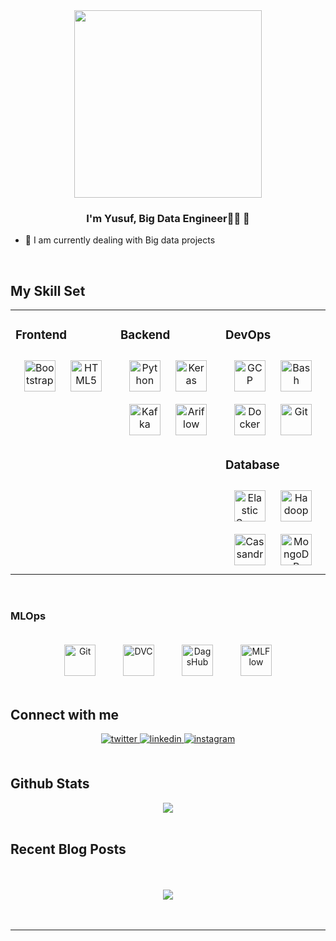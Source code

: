 <div align="center">
<img src="https://rishavanand.github.io/static/images/greetings.gif" align="center" height="" width="300" />
</div>  
  

### <div align="center">I'm Yusuf, Big Data Engineer👨‍💻 🚀</div>  
  

- 🔭 I am currently dealing with Big data projects  
  

<br/>  


## My Skill Set  
<table><tr><td valign="top" width="33%">



### Frontend  
<div align="center">  
<a href="https://getbootstrap.com/docs/3.4/javascript/" target="_blank"><img style="margin: 10px" src="https://profilinator.rishav.dev/skills-assets/bootstrap-plain.svg" alt="Bootstrap" height="50" /></a>  
<a href="https://en.wikipedia.org/wiki/HTML5" target="_blank"><img style="margin: 10px" src="https://profilinator.rishav.dev/skills-assets/html5-original-wordmark.svg" alt="HTML5" height="50" /></a>  
</div>

</td><td valign="top" width="33%">



### Backend  
<div align="center">  
<a href="https://www.python.org/" target="_blank"><img style="margin: 10px" src="https://profilinator.rishav.dev/skills-assets/python-original.svg" alt="Python" height="50" /></a>  
<a href="https://keras.io/" target="_blank"><img style="margin: 10px" src="https://profilinator.rishav.dev/skills-assets/keras.png" alt="Keras" height="50" /></a>  
<a href="https://kafka.apache.org/" target="_blank"><img style="margin: 10px" src="https://www.logolynx.com/images/logolynx/ce/ce46ae7ee21c42a44c515e71f9449e66.jpeg" alt="Kafka" height="50" /></a>  
<a href="https://airflow.apache.org/" target="_blank"><img style="margin: 10px" src="https://upload.wikimedia.org/wikipedia/commons/d/de/AirflowLogo.png" alt="Ariflow" height="50" /></a>  

</div>

</td><td valign="top" width="33%">



### DevOps  
<div align="center">  
<a href="https://cloud.google.com/" target="_blank"><img style="margin: 10px" src="https://profilinator.rishav.dev/skills-assets/google_cloud-icon.svg" alt="GCP" height="50" /></a>  
<a href="https://www.gnu.org/software/bash/" target="_blank"><img style="margin: 10px" src="https://1000logos.net/wp-content/uploads/2017/03/LINUX-LOGO.png" alt="Bash" height="50" /></a>  
<a href="https://www.docker.com/" target="_blank"><img style="margin: 10px" src="https://profilinator.rishav.dev/skills-assets/docker-original-wordmark.svg" alt="Docker" height="50" /></a>  
<a href="https://github.com/" target="_blank"><img style="margin: 10px" src="https://profilinator.rishav.dev/skills-assets/git-scm-icon.svg" alt="Git" height="50" /></a>  
</div>

### Database  
<div align="center">  
<a href="https://www.elastic.co/" target="_blank"><img style="margin: 10px" src="https://profilinator.rishav.dev/skills-assets/elasticsearch.png" alt="Elastic Search" height="50" /></a>  
<a href="https://hadoop.apache.org/" target="_blank"><img style="margin: 10px" src="https://profilinator.rishav.dev/skills-assets/apache_hadoop-icon.svg" alt="Hadoop" height="50" /></a>  
<a href="https://cassandra.apache.org/_/index.html" target="_blank"><img style="margin: 10px" src="https://profilinator.rishav.dev/skills-assets/apache_cassandra-icon.svg" alt="Cassandra" height="50" /></a> 
<a href="https://www.mongodb.com/" target="_blank"><img style="margin: 10px" src="https://profilinator.rishav.dev/skills-assets/mongodb-original-wordmark.svg" alt="MongoDB" height="50" /></a>  

</div>
</td></tr></table>  

<br/>  

### MLOps  
<div align="center">  
<a href="https://github.com/" target="_blank"><img style="margin: 20px" src="https://voltrondata.com/assets/images/resources/2023-02-16/main-image-blog.jpg" alt="Git" height="50" /></a>  
<a href="https://dvc.org/" target="_blank"><img style="margin: 20px" src="https://repository-images.githubusercontent.com/135934107/7d1b9580-c328-11eb-931b-d46c26e29959" alt="DVC" height="50" /></a>  
<a href="https://dvc.org/" target="_blank"><img style="margin: 20px" src="https://user-images.githubusercontent.com/611655/181510038-e38f4001-c304-411e-8f45-f71554eb9763.png" alt="DagsHub" height="50" /></a>  
<a href="https://dvc.org/" target="_blank"><img style="margin: 20px" src="https://mlflow.org/images/MLflow-logo-final-white-TM.png" alt="MLFlow" height="50" /></a>  
</div>



## Connect with me  
<div align="center">
  
<a href="https://twitter.com/yusufgzb" target="_blank">
<img src=https://img.shields.io/badge/twitter-%2300acee.svg?&style=for-the-badge&logo=twitter&logoColor=white alt=twitter style="margin-bottom: 5px;" />
</a>
  
<a href="https://www.linkedin.com/in/yusuf-gözübüyük/" target="_blank">
<img src=https://img.shields.io/badge/linkedin-%231E77B5.svg?&style=for-the-badge&logo=linkedin&logoColor=white alt=linkedin style="margin-bottom: 5px;" />
</a>
  
<a href="https://www.instagram.com/yusuf.gzb/" target="_blank">
<img src=https://img.shields.io/badge/instagram-%23000000.svg?&style=for-the-badge&logo=instagram&logoColor=white alt=instagram style="margin-bottom: 5px;" />
</a>  
  
</div>  
  

<br/>  


## Github Stats  
<div align="center"><img src="https://github-readme-stats.vercel.app/api?username=yusufgzb&show_icons=true&count_private=true&hide_border=true" align="center" /></div>  

<br/>  


## Recent Blog Posts  
  

<br/>  

  

<br/>  

<div align="center">
<img src="https://komarev.com/ghpvc/?username=yusufgzb&&style=flat-square" align="center" />
</div>  
  

<br/>  

<div align="center"></div>
<br />

----
